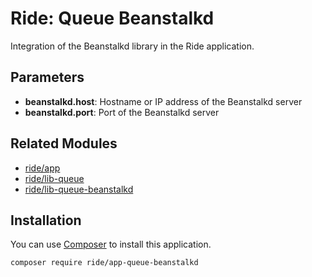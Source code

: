 # Ride: Queue Beanstalkd

Integration of the Beanstalkd library in the Ride application.

## Parameters

* __beanstalkd.host__: Hostname or IP address of the Beanstalkd server
* __beanstalkd.port__: Port of the Beanstalkd server

## Related Modules 

- [ride/app](https://github.com/all-ride/ride-app)
- [ride/lib-queue](https://github.com/all-ride/ride-lib-queue)
- [ride/lib-queue-beanstalkd](https://github.com/all-ride/ride-lib-queue-beanstalkd)

## Installation

You can use [Composer](http://getcomposer.org) to install this application.

```
composer require ride/app-queue-beanstalkd
```
